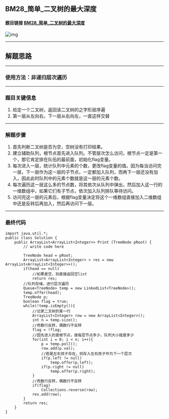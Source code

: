 ## BM28_简单_二叉树的最大深度

#### 题目链接 [BM28_简单_二叉树的最大深度](https://www.nowcoder.com/practice/8a2b2bf6c19b4f23a9bdb9b233eefa73?tpId=295&tqId=642&ru=/exam/interview&qru=/ta/format-top101/question-ranking&sourceUrl=%2Fexam%2Finterview%3Forder%3D0)

![img](https://i.ibb.co/mR3F09P/20230810131332.png)

---
## 解题思路
---
### 使用方法：非递归层次遍历
---
### 题目关键信息

1. 给定一个二叉树，返回该二叉树的之字形层序遍
2. 第一层从左向右，下一层从右向左，一直这样交替


---
### 解题步骤

1. 首先判断二叉树是否为空，空树没有打印结果。
2. 建立辅助队列，根节点首先进入队列。不管层次怎么访问，根节点一定是第一个，那它肯定排在队伍的最前面，初始化flag变量。
3. 每次进入一层，统计队列中元素的个数，更改flag变量的值。因为每当访问完一层，下一层作为这一层的子节点，一定都加入队列，而再下一层还没有加入，因此此时队列中的元素个数就是这一层的元素个数。
4. 每次遍历这一层这么多的节点数，将其依次从队列中弹出，然后加入这一行的一维数组中，如果它们有子节点，依次加入队列排队等待访问。
5. 访问完这一层的元素后，根据flag变量决定将这个一维数组直接加入二维数组中还是反转后再加入，然后再访问下一层。
   
---

### 最终代码
```
import java.util.*;
public class Solution {
    public ArrayList<ArrayList<Integer>> Print (TreeNode pRoot) {
        // write code here

        TreeNode head = pRoot;
        ArrayList<ArrayList<Integer> > res = new ArrayList<ArrayList<Integer>>();
        if(head == null)
            //如果是空，则直接返回空list
            return res;
        //队列存储，进行层次遍历
        Queue<TreeNode> temp = new LinkedList<TreeNode>();
        temp.offer(head);
        TreeNode p;
        boolean flag = true;
        while(!temp.isEmpty()){
            //记录二叉树的某一行
            ArrayList<Integer> row = new ArrayList<Integer>(); 
            int n = temp.size();
            //奇数行反转，偶数行不反转
            flag = !flag;
            //因先进入的是根节点，故每层节点多少，队列大小就是多少
            for(int i = 0; i < n; i++){
                p = temp.poll();
                row.add(p.val);
                //若是左右孩子存在，则存入左右孩子作为下一个层次
                if(p.left != null)
                    temp.offer(p.left);
                if(p.right != null)
                    temp.offer(p.right);
            }
            //奇数行反转，偶数行不反转
            if(flag) 
                Collections.reverse(row);
            res.add(row);
        }
        return res;
    }
}
```
